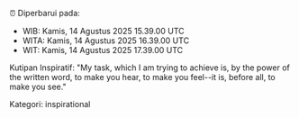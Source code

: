 ⏰ Diperbarui pada:
- WIB: Kamis, 14 Agustus 2025 15.39.00 UTC
- WITA: Kamis, 14 Agustus 2025 16.39.00 UTC
- WIT: Kamis, 14 Agustus 2025 17.39.00 UTC

Kutipan Inspiratif:
"My task, which I am trying to achieve is, by the power of the written word, to make you hear, to make you feel--it is, before all, to make you see."


Kategori: inspirational

